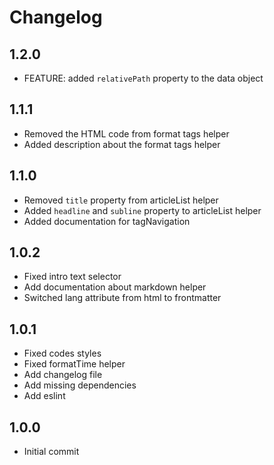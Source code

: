 # Changelog

## 1.2.0
- FEATURE: added `relativePath` property to the data object

## 1.1.1
- Removed the HTML code from format tags helper
- Added description about the format tags helper

## 1.1.0
- Removed `title` property from articleList helper
- Added `headline` and `subline` property to articleList helper
- Added documentation for tagNavigation

## 1.0.2
- Fixed intro text selector
- Add documentation about markdown helper
- Switched lang attribute from html to frontmatter

## 1.0.1
- Fixed codes styles
- Fixed formatTime helper
- Add changelog file
- Add missing dependencies
- Add eslint

## 1.0.0
- Initial commit
